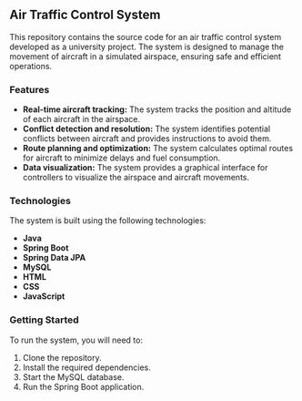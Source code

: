 ## Air Traffic Control System

This repository contains the source code for an air traffic control system developed as a university project. The system is designed to manage the movement of aircraft in a simulated airspace, ensuring safe and efficient operations.

### Features

* **Real-time aircraft tracking:** The system tracks the position and altitude of each aircraft in the airspace.
* **Conflict detection and resolution:** The system identifies potential conflicts between aircraft and provides instructions to avoid them.
* **Route planning and optimization:** The system calculates optimal routes for aircraft to minimize delays and fuel consumption.
* **Data visualization:** The system provides a graphical interface for controllers to visualize the airspace and aircraft movements.

### Technologies

The system is built using the following technologies:

* **Java** 
* **Spring Boot**
* **Spring Data JPA**
* **MySQL** 
* **HTML**
* **CSS** 
* **JavaScript**
  
### Getting Started

To run the system, you will need to:

1. Clone the repository.
2. Install the required dependencies.
3. Start the MySQL database.
4. Run the Spring Boot application.



